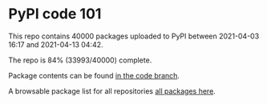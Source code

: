 # PyPI code 101

This repo contains 40000 packages uploaded to PyPI between 
2021-04-03 16:17 and 2021-04-13 04:42.

The repo is 84% (33993/40000) complete.

Package contents can be found [in the code branch](https://github.com/pypi-data/pypi-mirror-101/tree/code/packages).

A browsable package list for all repositories [all packages here](https://pypi-data.github.io/website/repositories/pypi-mirror-101).



